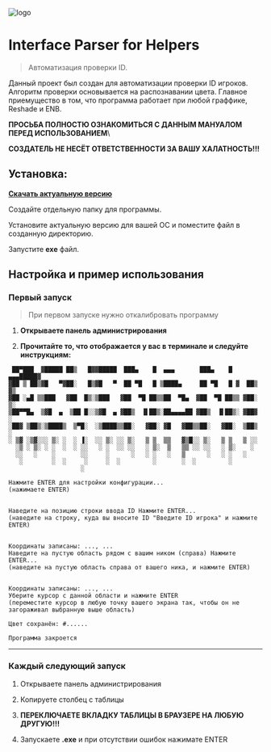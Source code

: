 ![logo](https://i.imgur.com/oFyaJdx.png)
# **Interface Parser for Helpers**
> Автоматизация проверки ID.



Данный проект был создан для автоматизации проверки ID игроков. Алгоритм проверки основывается на распознавании цвета. Главное приемущество в том, что программа работает при любой граффике, Reshade и ENB.

**ПРОСЬБА ПОЛНОСТЮ ОЗНАКОМИТЬСЯ С ДАННЫМ МАНУАЛОМ ПЕРЕД ИСПОЛЬЗОВАНИЕМ**\

**СОЗДАТЕЛЬ НЕ НЕСЁТ ОТВЕТСТВЕННОСТИ ЗА ВАШУ ХАЛАТНОСТЬ!!!**

## Установка:



[**Скачать актуальную версию**](https://github.com/Gr00ss/Helper/releases/latest)

Создайте отдельную папку для программы.

Установите актуальную версию для вашей ОС и поместите файл в созданную директорию.

Запустите **exe** файл.


## Настройка и пример использования
### Первый запуск

>При первом запуске нужно откалибровать программу

1. **Открываете панель администрирования**

2. **Прочитайте то, что отображается у вас в терминале и следуйте инструкциям:**
```
 ██▀███  ▓█████ ██▒   █▓▓█████  ███▄    █  ▄▄▄       ███▄    █ ▄▄▄█████▓
▓██ ▒ ██▒▓█   ▀▓██░   █▒▓█   ▀  ██ ▀█   █ ▒████▄     ██ ▀█   █ ▓  ██▒ ▓▒
▓██ ░▄█ ▒▒███   ▓██  █▒░▒███   ▓██  ▀█ ██▒▒██  ▀█▄  ▓██  ▀█ ██▒▒ ▓██░ ▒░
▒██▀▀█▄  ▒▓█  ▄  ▒██ █░░▒▓█  ▄ ▓██▒  ▐▌██▒░██▄▄▄▄██ ▓██▒  ▐▌██▒░ ▓██▓ ░ 
░██▓ ▒██▒░▒████▒  ▒▀█░  ░▒████▒▒██░   ▓██░ ▓█   ▓██▒▒██░   ▓██░  ▒██▒ ░ 
░ ▒▓ ░▒▓░░░ ▒░ ░  ░ ▐░  ░░ ▒░ ░░ ▒░   ▒ ▒  ▒▒   ▓▒█░░ ▒░   ▒ ▒   ▒ ░░   
  ░▒ ░ ▒░ ░ ░  ░  ░ ░░   ░ ░  ░░ ░░   ░ ▒░  ▒   ▒▒ ░░ ░░   ░ ▒░    ░    
  ░░   ░    ░       ░░     ░      ░   ░ ░   ░   ▒      ░   ░ ░   ░      
   ░        ░  ░     ░     ░  ░         ░       ░  ░         ░          
                    ░                                                   

Нажмите ENTER для настройки конфигурации...
(нажимаете ENTER)


Наведите на позицию строки ввода ID Нажмите ENTER...
(наведите на строку, куда вы вносите ID "Введите ID игрока" и нажмите ENTER)


Координаты записаны: ..., ...
Наведите на пустую область рядом с вашим ником (справа) Нажмите ENTER...
(наведите на пустую область справа от вашего ника, и нажмите ENTER)


Координаты записаны: ..., ...
Уберите курсор с данной области и нажмите ENTER
(переместите курсор в любую точку вашего экрана так, чтобы он не загораживал выбранную выше область)

Цвет сохранён: #......

Программа закроется
```


----

### Каждый следующий запуск

1. Открываете панель администрирования


2. Копируете столбец с таблицы


3. **ПЕРЕКЛЮЧАЕТЕ ВКЛАДКУ ТАБЛИЦЫ В БРАУЗЕРЕ НА ЛЮБУЮ ДРУГУЮ!!!**
   
4. Запускаете **.exe** и при отсутствии ошибок нажимате ENTER



